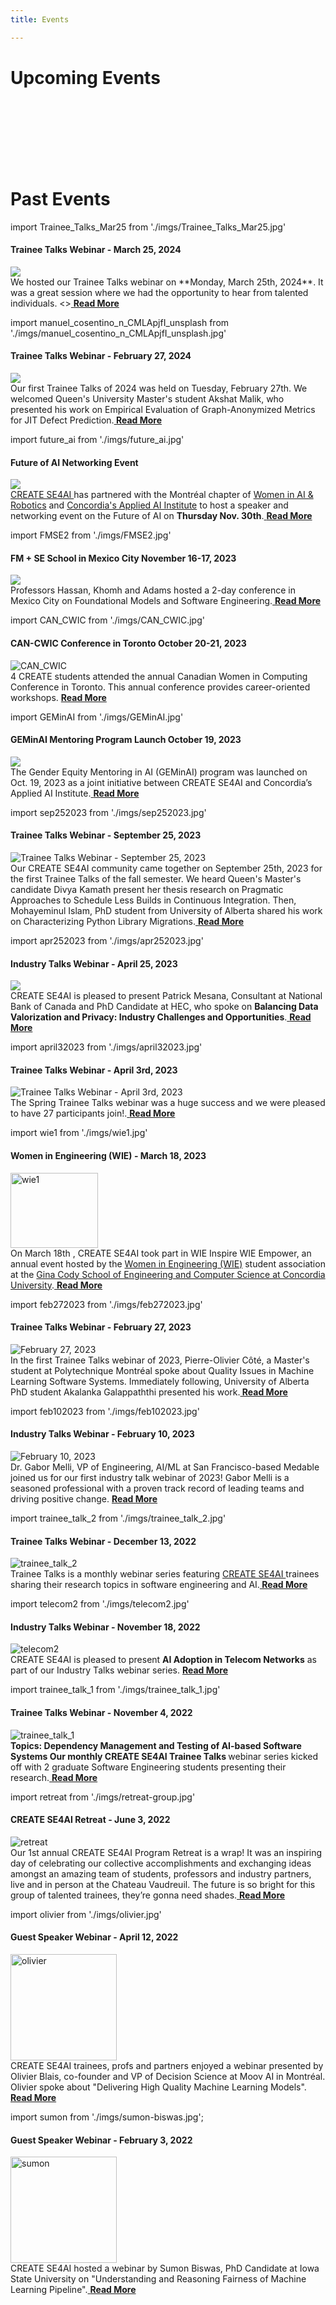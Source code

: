 ```yaml
---
title: Events

---
```

#  Upcoming Events 

<!-- Upcoming Events coming soon -->

<br></br>
<br></br>
<br></br>



# Past Events

import Trainee_Talks_Mar25 from './imgs/Trainee_Talks_Mar25.jpg'

<h4>Trainee Talks Webinar - March 25, 2024</h4>
<div class="events ">
<div class="manuel_cosentino_n_CMLApjfI_unsplash1">
<img src={Trainee_Talks_Mar25}/>
</div>
<div class="text">We hosted our Trainee Talks webinar on **Monday, March 25th, 2024**. It was a great session where we had the opportunity to hear from talented individuals.
<></><a href="/events/Trainee_Talks_Mar25"> <strong>Read More</strong></a></div>
</div>  


import manuel_cosentino_n_CMLApjfI_unsplash from './imgs/manuel_cosentino_n_CMLApjfI_unsplash.jpg'

<h4>Trainee Talks Webinar - February 27, 2024</h4>
<div class="events ">
<div class="manuel_cosentino_n_CMLApjfI_unsplash1">
<img src={manuel_cosentino_n_CMLApjfI_unsplash}/></div>
<div class="text">Our first Trainee Talks of 2024 was held on Tuesday, February 27th. We welcomed Queen's University Master's student Akshat Malik, who presented his work on Empirical Evaluation of Graph-Anonymized Metrics for JIT Defect Prediction.<a href="/events/Trainee_Talks_Webinar_February27"><strong> Read More </strong></a>
</div></div>


import future_ai from './imgs/future_ai.jpg'

<h4>Future of AI Networking Event</h4>
<div class="events ">
<div class="manuel_cosentino_n_CMLApjfI_unsplash1">
<img src={future_ai}/></div>
<div class="text"><a href="https://se4ai.org/">CREATE SE4AI </a>has partnered with the Montréal chapter of <a href="https://www.womeninairobotics.de/">Women in AI & Robotics</a> and <a href="https://www.concordia.ca/research/applied-ai-institute.html">Concordia's Applied AI Institute</a> to host a speaker and networking event on the Future of AI on <strong>Thursday Nov. 30th</strong>.<a href="/events/Future_of_AI_Networking"> <strong>Read More</strong></a>
</div></div>


import FMSE2 from './imgs/FMSE2.jpg'

<h4>FM + SE School in Mexico City November 16-17, 2023 ​</h4>
<div class="events ">
<div class="manuel_cosentino_n_CMLApjfI_unsplash1">
<img src={FMSE2}/></div>
<div class="text">Professors Hassan, Khomh and Adams hosted a 2-day conference in Mexico City on Foundational Models and Software Engineering.<a href="/events/FM-SE_School_in_Mexico_City_November_16-17_2023"> <strong>Read More</strong></a>
</div></div>






import CAN_CWIC from './imgs/CAN_CWIC.jpg'

<h4>CAN-CWIC Conference in Toronto October 20-21, 2023</h4>
<div class="events ">
<div class="manuel_cosentino_n_CMLApjfI_unsplash1">
<img src={CAN_CWIC} alt="CAN_CWIC"  />
</div>
<div class="text">4 CREATE students attended the annual Canadian Women in Computing Conference in Toronto. This annual conference provides career-oriented workshops. <a href="/events/CAN-CWIC_Conference_in_Toronto_October20-21_2023"><strong> Read More</strong></a>
</div></div>



import GEMinAI from './imgs/GEMinAI.jpg'

<h4>GEMinAI Mentoring Program Launch October 19, 2023</h4>
<div class="events ">
<div class="manuel_cosentino_n_CMLApjfI_unsplash1">
<img src={GEMinAI} className="GEM"  />
</div>
<div class="text">The Gender Equity Mentoring in AI (GEMinAI) program was launched on Oct. 19, 2023 as a joint initiative between CREATE SE4AI and Concordia’s Applied AI Institute.<a href="/events/GEMinAI_Mentoring_Program_Launch_October19_2023"> <strong> Read More</strong></a>
</div></div>

import sep252023 from './imgs/sep252023.jpg'

<h4>Trainee Talks Webinar - September 25, 2023</h4>
<div class="events">
<div class="manuel_cosentino_n_CMLApjfI_unsplash1">
<img src={sep252023} className="sep252023" alt="Trainee Talks Webinar - September 25, 2023" /></div>
<div class="text">Our CREATE SE4AI community came together on September 25th, 2023 for the first Trainee Talks of the fall semester.  We heard Queen's Master's candidate Divya Kamath present her thesis research on Pragmatic Approaches to Schedule Less Builds in Continuous Integration.  Then, Mohayeminul Islam, PhD student from University of Alberta shared his work on Characterizing Python Library Migrations.<a href="/events/Trainee_Talks_Webinar_September25_2023"> <strong> Read More</strong></a>
</div></div>



import apr252023 from './imgs/apr252023.jpg'

<h4> Industry Talks Webinar - April 25, 2023</h4>
<div class="events"><div class="manuel_cosentino_n_CMLApjfI_unsplash1"><img src={apr252023}/></div>
<div class="text">CREATE SE4AI is pleased to present Patrick Mesana, Consultant at National Bank of Canada and PhD Candidate at HEC, who spoke on <strong>Balancing Data Valorization and Privacy: Industry Challenges and Opportunities</strong>.<a href="/events/Industry_Talks_Webinar_April25_2023"> <strong> Read More</strong></a>
</div></div>




import april32023 from './imgs/april32023.jpg'

<h4>Trainee Talks Webinar - April 3rd, 2023</h4>
<div class="events">
<div class="manuel_cosentino_n_CMLApjfI_unsplash1">
<img src={april32023} alt="Trainee Talks Webinar - April 3rd, 2023"/></div>
<div class="text">The Spring Trainee Talks webinar was a huge success and we were pleased to have 27 participants join!.<a href="/events/Trainee_Talks_Webinar_April3rd_2023"> <strong> Read More</strong></a>
</div></div>
 

import wie1 from './imgs/wie1.jpg'

<h4>Women in Engineering (WIE) - March 18, 2023</h4>
<div class="events">
<div class="manuel_cosentino_n_CMLApjfI_unsplash1"><img class="image" src={wie1} alt="wie1" width="140px" height="120px"/></div>
<div class="text">On March 18th , CREATE SE4AI took part in WIE Inspire WIE Empower, an annual event hosted by the <a href="https://www.womeninengineeringconcordia.com/">Women in Engineering (WIE)</a> student association at the <a href="https://www.concordia.ca/ginacody.html">Gina Cody School of Engineering and Computer Science at Concordia University</a>.<a href="/events/Women_in_Engineering_March18"> <strong> Read More</strong></a>
</div></div>



import feb272023 from './imgs/feb272023.jpg'

<h4>Trainee Talks Webinar - February 27, 2023</h4>
<div class="events">
<div class="manuel_cosentino_n_CMLApjfI_unsplash1">
    <img src={feb272023} alt="February 27, 2023"/></div>
<div class="text">In the first Trainee Talks webinar of 2023, Pierre-Olivier Côté, a Master&#39;s student at Polytechnique Montréal spoke about Quality Issues in Machine Learning Software Systems. Immediately following, University of Alberta PhD student Akalanka Galappaththi presented his work.<a href="/events/Trainee_Talks_Webinar_February27_2023"><strong> Read More</strong></a>
</div></div>




import feb102023 from './imgs/feb102023.jpg'

<h4>Industry Talks Webinar - February 10, 2023</h4>
<div class="events ">
<div class="manuel_cosentino_n_CMLApjfI_unsplash1">
    <img src={feb102023} alt="February 10, 2023" /></div>
<div class="text"> Dr. Gabor Melli, VP of Engineering, AI/ML at San Francisco-based Medable joined us for our first industry talk webinar of 2023! Gabor Melli is a seasoned professional with a proven track record of leading teams and driving positive change. <a href="/events/Industry_Talks_Webinar_February10_2023"><strong> Read More</strong></a>
</div></div>



import trainee_talk_2 from './imgs/trainee_talk_2.jpg'

<h4>Trainee Talks Webinar - December 13, 2022</h4>

<div class="events">
  <div class="manuel_cosentino_n_CMLApjfI_unsplash1">
    <img src={trainee_talk_2} alt="trainee_talk_2" />
  </div>
  <div class="text">Trainee Talks is a monthly webinar series featuring <a href="https://se4ai.org/"> CREATE SE4AI </a>trainees sharing their research topics in software engineering and AI.<a href="/events/Trainee_Talks_Webinar_December13_2022"><strong> Read More</strong></a>
  </div>
</div>






import telecom2 from './imgs/telecom2.jpg'

<h4>Industry Talks Webinar - November 18, 2022</h4>
<div class="events">
<div class="manuel_cosentino_n_CMLApjfI_unsplash1">
    <img src={telecom2} alt="telecom2" /></div>
<div class="text">CREATE SE4AI is pleased to present <strong>AI Adoption in Telecom Networks</strong> as part of our Industry Talks webinar series.
<a href="/events/Industry_Talks_Webinar_November18_2022"> <strong> Read More</strong></a>
</div></div>



import trainee_talk_1 from './imgs/trainee_talk_1.jpg'

<h4>Trainee Talks Webinar - November 4, 2022</h4>
<div class="events ">
<div class="manuel_cosentino_n_CMLApjfI_unsplash1">
    <img src={trainee_talk_1} alt="trainee_talk_1" /></div>
<div class="text"><strong>Topics: Dependency Management and Testing of AI-based Software Systems Our monthly CREATE SE4AI Trainee Talks </strong> webinar series kicked off with 2 graduate Software Engineering students presenting their research.<a href="/events/Trainee_Talks_Webinar_November4_2022"> <strong> Read More</strong></a>
</div></div>



import retreat from './imgs/retreat-group.jpg'

<h4>CREATE SE4AI Retreat - June 3, 2022</h4>
<div class="events">
<div class="manuel_cosentino_n_CMLApjfI_unsplash1">
    <img src={retreat} alt="retreat" /></div>
<div class="text">Our 1st annual CREATE SE4AI Program Retreat is a wrap! It was an inspiring day of celebrating our collective accomplishments and exchanging ideas amongst an amazing team of students, professors and industry partners, live and in person at the Chateau Vaudreuil. The future is so bright for this group of talented trainees, they’re gonna need shades.<a href="/events/CREATE_SE4AI_Retreat_June3_2022"> <strong> Read More</strong></a>
</div></div>



import olivier from './imgs/olivier.jpg'

<h4>Guest Speaker Webinar - April 12, 2022</h4>
<div class="events ">
<div class="manuel_cosentino_n_CMLApjfI_unsplash1">
  <img src={olivier} alt="olivier" width="170px"/></div>
<div class="text">CREATE SE4AI trainees, profs and partners enjoyed a webinar presented by Olivier Blais, co-founder and VP of Decision Science at Moov AI in Montréal. Olivier spoke about "Delivering High Quality Machine Learning Models".<a href="/events/Guest_Speaker_Webinar_April12_2022"> <strong> Read More</strong></a>
</div></div>




import sumon from './imgs/sumon-biswas.jpg';

<h4>Guest Speaker Webinar - February 3, 2022</h4>
<div class="events">
<div class="manuel_cosentino_n_CMLApjfI_unsplash1">
  <img src={sumon} alt="sumon" class="sumon" width="170px" /></div>
<div class="text">CREATE SE4AI hosted a webinar by Sumon Biswas, PhD Candidate at Iowa State University on "Understanding and Reasoning Fairness of Machine Learning Pipeline".<a href="/events/Guest_Speaker_Webinar_February3_2022"> <strong> Read More</strong></a>
</div></div>